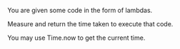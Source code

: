 You are given some code in the form of lambdas. 

Measure and return the time taken to execute that code. 

You may use Time.now to get the current time.